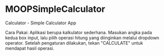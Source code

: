 # MOOPSimpleCalculator
Calculator - Simple Calculator App

Cara Pakai:
Aplikasi berupa kalkulator sederhana.
Masukan angka pada kedua box input, lalu pilih operasi hitung yang diinginkan melalui dropdown operator.
Setelah pengaturan dilakukan, tekan "CALCULATE" untuk mendapat hasil operasi.
